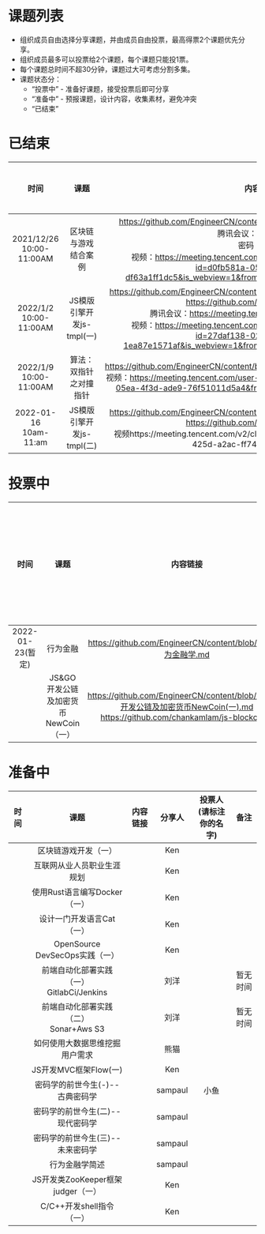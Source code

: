# 课题列表
* 组织成员自由选择分享课题，并由成员自由投票，最高得票2个课题优先分享。
* 组织成员最多可以投票给2个课题，每个课题只能投1票。
* 每个课题总时间不超30分钟，课题过大可考虑分割多集。
* 课题状态分：
  - “投票中” - 准备好课题，接受投票后即可分享
  - “准备中” - 预报课题，设计内容，收集素材，避免冲突
  - “已结束”


# 已结束

|时间|课题|内容链接|分享人|投票人<br>(请标注你的名字)|
| :----:| :----: | :----:| :----: | :----: |
| 2021/12/26<br>10:00-11:00AM | 区块链与游戏结合案例|https://github.com/EngineerCN/content/blob/main/区块链与游戏结合案例.md<br>腾讯会议：681720473<br>密码：8888<br>视频：https://meeting.tencent.com/user-center/shared-record-info?id=d0fb581a-05e4-45c3-a373-df63a1ff1dc5&is_webview=1&from=5&click_source_for_middle_login=2|Ken|刘洋|
| 2022/1/2<br>10:00-11:00AM | JS模版引擎开发js-tmpl(一)|https://github.com/EngineerCN/content/blob/main/JS模版引擎开发js-tmpl(一).md<br>https://github.com/chankamlam/js-tmpl<br>腾讯会议：https://meeting.tencent.com/dm/IUl9DEAbGD3U<br>视频：https://meeting.tencent.com/user-center/shared-record-info?id=27daf138-0237-4cab-a643-1ea87e1571af&is_webview=1&from=5&click_source_for_middle_login=2|Ken|刘洋 sampaul|
| 2022/1/9<br>10:00-11:00AM | 算法：双指针之对撞指针|https://github.com/EngineerCN/content/blob/main/%E7%AE%97%E6%B3%95.md<br>视频：https://meeting.tencent.com/user-center/shared-record-info?id=f818fe6f-05ea-4f3d-ade9-76f51011d5a4&from=6&click_source_for_middle_login=1|小杜同学|Ken|
|2022-01-16<br>10am-11:am| JS模版引擎开发js-tmpl(二)|https://github.com/EngineerCN/content/blob/main/JS模版引擎开发js-tmpl(二).md<br>https://github.com/chankamlam/js-tmpl<br>视频https://meeting.tencent.com/v2/cloud-record/share?id=2b282cce-56ef-425d-a2ac-ff74c35ca9d8&from=3|Ken||

# 投票中
|时间|课题|内容链接|分享人|投票人<br>(请标注你的名字)|
| :----:| :----: | :----:| :----: | :----: |
|2022-01-23(暂定)| 行为金融 | https://github.com/EngineerCN/content/blob/main/行为金融学.md |sampaul | |
|| JS&GO开发公链及加密货币NewCoin（一）|https://github.com/EngineerCN/content/blob/main/JS开发公链及加密货币NewCoin(一).md<br>https://github.com/chankamlam/js-blockchain|Ken|刘洋|
# 准备中

|时间|课题|内容链接|分享人|投票人<br>(请标注你的名字)|备注
| :----:| :----: | :----:| :----: | :----: | :----: |
|| 区块链游戏开发（一）||Ken||
|| 互联网从业人员职业生涯规划||Ken||
|| 使用Rust语言编写Docker（一）||Ken||
|| 设计一门开发语言Cat（一）||Ken||
|| OpenSource DevSecOps实践（一）||Ken||
|| 前端自动化部署实践（一）<br>GitlabCi/Jenkins||刘洋||暂无时间
|| 前端自动化部署实践（二）<br>Sonar+Aws S3||刘洋||暂无时间
|| 如何使用大数据思维挖掘用户需求 ||熊猫||
|| JS开发MVC框架Flow(一)||Ken||
|| 密码学的前世今生(-)--古典密码学||sampaul|小鱼|
|| 密码学的前世今生(二)--现代密码学||sampaul||
|| 密码学的前世今生(三)--未来密码学||sampaul||
|| 行为金融学简述||sampaul||
|| JS开发类ZooKeeper框架judger（一）||Ken||
|| C/C++开发shell指令（一）||Ken||
